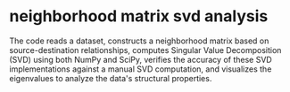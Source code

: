 #  neighborhood matrix svd analysis
 The code reads a dataset, constructs a neighborhood matrix based on source-destination relationships, computes Singular Value Decomposition (SVD) using both NumPy and SciPy, verifies the accuracy of these SVD implementations against a manual SVD computation, and visualizes the eigenvalues to analyze the data's structural properties.
